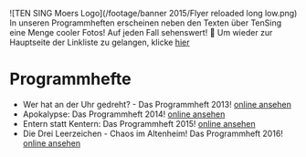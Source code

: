 ![TEN SING Moers Logo](/footage/banner 2015/Flyer reloaded long low.png)
In unseren Programmheften erscheinen neben den Texten über TenSing eine Menge cooler Fotos! Auf jeden Fall sehenswert! :tada: Um wieder zur Hauptseite der Linkliste zu gelangen, klicke [hier](../../Linkliste.md)

# Programmhefte
- Wer hat an der Uhr gedreht? - Das Programmheft 2013! [online ansehen](http://bit.ly/Programmheft2013)
- Apokalypse: Das Programmheft 2014! [online ansehen](http://bit.ly/Programmheft2014)
- Entern statt Kentern: Das Programmheft 2015! [online ansehen](http://bit.ly/TSProgrammheft2015)
- Die Drei Leerzeichen - Chaos im Altenheim! Das Programmheft 2016! [online ansehen](http://bit.ly/Programmheft2016)
